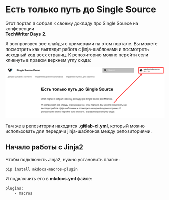 # Есть только путь до Single Source

Этот портал я собрал к своему докладу про Single Source на конференции <br> **TechWriter Days 2**. 

Я воспроизвел все слайды с примерами на этом портале. Вы можете посмотреть как выглядит работа с jinja-шаблонами и посмотреть исходный код всех страниц. К репозиторию можно перейти если кликнуть в правом верхнем углу сюда:

![1](./images/1.png)

Там же в репозитории находится **.gitlab-ci.yml**, который можно использовать для передачи jinja-шаблонов между репозиториями.

## Начало работы с Jinja2

Чтобы подключить Jinja2, нужно установить плагин:

```
pip install mkdocs-macros-plugin
```

И подключить его в **mkdocs.yml** файле:

```
plugins:
    - macros
```